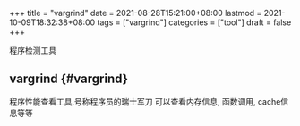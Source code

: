 +++
title = "vargrind"
date = 2021-08-28T15:21:00+08:00
lastmod = 2021-10-09T18:32:38+08:00
tags = ["vargrind"]
categories = ["tool"]
draft = false
+++

程序检测工具

<!--more-->


## vargrind {#vargrind}

程序性能查看工具,号称程序员的瑞士军刀
可以查看内存信息, 函数调用, cache信息等等